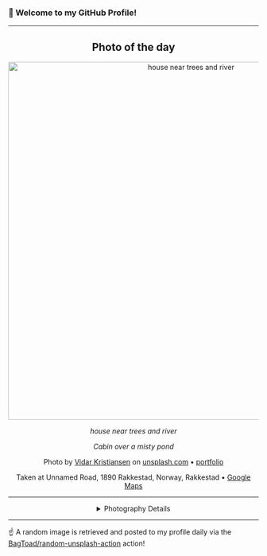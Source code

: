 ### 👋 Welcome to my GitHub Profile!

----
<div align="center">

## Photo of the day
  
  <a href="https://unsplash.com/photos/house-near-trees-and-river-qv5yb436qRI"><img width="720" src="https://images.unsplash.com/photo-1430000589629-f04107b5597c?crop=entropy&cs=tinysrgb&fit=max&fm=jpg&ixid=M3w1OTQ0OTd8MHwxfHJhbmRvbXx8fHx8fHx8fDE3MjY4OTg4NzF8&ixlib=rb-4.0.3&q=80&w=1080" alt="house near trees and river"></a>
  
  <em>house near trees and river</em>
  
  <em>Cabin over a misty pond</em>

  Photo by [Vidar Kristiansen](http://alturisten) on [unsplash.com](https://unsplash.com/) • [portfolio](http://alturisten)
  
  Taken at Unnamed Road, 1890 Rakkestad, Norway, Rakkestad • [Google Maps](https://www.google.com/maps/search/?api=1&query=59.44405806,11.54521333)
  
  ---
  
<details>
<summary>Photography Details</summary>
  
| Parameter     | Value |
| ------------- | ----- |
| Camera Model  | Nokia 800 |
| Exposure Time | 1/191 |
| Aperture      | 2.2 |
| Focal Length  | null |
| ISO           | null |
| Location      | Unnamed Road, 1890 Rakkestad, Norway, Rakkestad (Norway) |
| Coordinates   | Latitude 59.44405806, Longitude 11.54521333 |

</details>

</div>

----

☝️ A random image is retrieved and posted to my profile daily via the [BagToad/random-unsplash-action](https://github.com/BagToad/random-unsplash-action) action!
